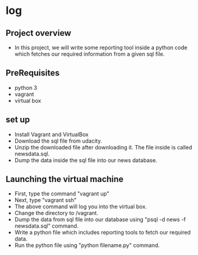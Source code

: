 # log
## Project overview
- In this project, we will write some reporting tool inside a python code which fetches our required information from a given sql file.
## PreRequisites
- python 3
- vagrant
- virtual box
## set up
- Install Vagrant and VirtualBox
- Download the sql file from udacity.
- Unzip the downloaded file after downloading it. The file inside is called newsdata.sql.
- Dump the data inside the sql file into our news database.
## Launching the virtual machine
- First, type the command "vagrant up"
- Next, type "vagrant ssh"
- The above command will log you into the virtual box.
- Change the directory to /vagrant.
- Dump the data from sql file into our database using "psql -d news -f newsdata.sql" command.
- Write a python file which includes reporting tools to fetch our required data.
- Run the python file using "python filename.py" command.
